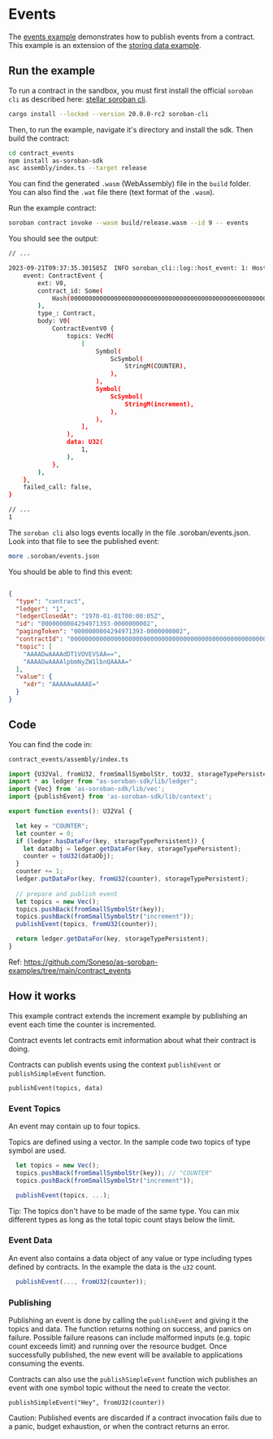 # Events

The [events example](https://github.com/Soneso/as-soroban-examples/tree/main/contract_events) demonstrates how to publish events from a contract. This example is an extension of the [storing data example](https://github.com/Soneso/as-soroban-examples/tree/main/increment).


## Run the example

To run a contract in the sandbox, you must first install the official `soroban cli` as described here: [stellar soroban cli](https://github.com/stellar/soroban-cli).

```sh
cargo install --locked --version 20.0.0-rc2 soroban-cli
```

Then, to run the example, navigate it's directory and install the sdk. Then build the contract:

```sh
cd contract_events
npm install as-soroban-sdk
asc assembly/index.ts --target release
```

You can find the generated `.wasm` (WebAssembly) file in the `build` folder. You can also find the `.wat` file there (text format of the `.wasm`).

Run the example contract:

```sh
soroban contract invoke --wasm build/release.wasm --id 9 -- events
```

You should see the output:
```sh
// ...

2023-09-21T09:37:35.301585Z  INFO soroban_cli::log::host_event: 1: HostEvent {
    event: ContractEvent {
        ext: V0,
        contract_id: Some(
            Hash(0000000000000000000000000000000000000000000000000000000000000009),
        ),
        type_: Contract,
        body: V0(
            ContractEventV0 {
                topics: VecM(
                    [
                        Symbol(
                            ScSymbol(
                                StringM(COUNTER),
                            ),
                        ),
                        Symbol(
                            ScSymbol(
                                StringM(increment),
                            ),
                        ),
                    ],
                ),
                data: U32(
                    1,
                ),
            },
        ),
    },
    failed_call: false,
}

// ...
1
```

The `soroban cli` also logs events locally in the file .soroban/events.json. Look into that file to see the published event:

```sh
more .soroban/events.json 
```

You should be able to find this event:
```json

{
  "type": "contract",
  "ledger": "1",
  "ledgerClosedAt": "1970-01-01T00:00:05Z",
  "id": "0000000004294971393-0000000002",
  "pagingToken": "0000000004294971393-0000000002",
  "contractId": "0000000000000000000000000000000000000000000000000000000000000009",
  "topic": [
    "AAAADwAAAAdDT1VOVEVSAA==",
    "AAAADwAAAAlpbmNyZW1lbnQAAAA="
  ],
  "value": {
    "xdr": "AAAAAwAAAAE="
  }
}
```



## Code

You can find the code in:

```sh
contract_events/assembly/index.ts
```

```typescript
import {U32Val, fromU32, fromSmallSymbolStr, toU32, storageTypePersistent} from 'as-soroban-sdk/lib/value';
import * as ledger from "as-soroban-sdk/lib/ledger";
import {Vec} from 'as-soroban-sdk/lib/vec';
import {publishEvent} from 'as-soroban-sdk/lib/context';

export function events(): U32Val {

  let key = "COUNTER";
  let counter = 0;
  if (ledger.hasDataFor(key, storageTypePersistent)) {
    let dataObj = ledger.getDataFor(key, storageTypePersistent);
    counter = toU32(dataObj);
  }
  counter += 1;
  ledger.putDataFor(key, fromU32(counter), storageTypePersistent);
  
  // prepare and publish event
  let topics = new Vec();
  topics.pushBack(fromSmallSymbolStr(key));
  topics.pushBack(fromSmallSymbolStr("increment"));
  publishEvent(topics, fromU32(counter));

  return ledger.getDataFor(key, storageTypePersistent);
}
```

Ref: https://github.com/Soneso/as-soroban-examples/tree/main/contract_events

## How it works

This example contract extends the increment example by publishing an event each time the counter is incremented.

Contract events let contracts emit information about what their contract is doing.

Contracts can publish events using the context ```publishEvent``` or ```publishSimpleEvent```  function.

```publishEvent(topics, data)``` 

### Event Topics

An event may contain up to four topics.

Topics are defined using a vector. In the sample code two topics of type symbol are used.

```typescript
  let topics = new Vec();
  topics.pushBack(fromSmallSymbolStr(key)); // "COUNTER"
  topics.pushBack(fromSmallSymbolStr("increment"));

  publishEvent(topics, ...);
```

Tip: The topics don't have to be made of the same type. You can mix different types as long as the total topic count stays below the limit.

### Event Data

An event also contains a data object of any value or type including types defined by contracts. In the example the data is the `u32` count.

```typescript
  publishEvent(..., fromU32(counter));
```

### Publishing

Publishing an event is done by calling the ```publishEvent``` and giving it the topics and data. The function returns nothing on success, and panics on failure. Possible failure reasons can include malformed inputs (e.g. topic count exceeds limit) and running over the resource budget. Once successfully published, the new event will be available to applications consuming the events.

Contracts can also use the ```publishSimpleEvent``` function wich publishes an event with one symbol topic without the need to create the vector.

```publishSimpleEvent("Hey", fromU32(counter))```

Caution: Published events are discarded if a contract invocation fails due to a panic, budget exhaustion, or when the contract returns an error.
